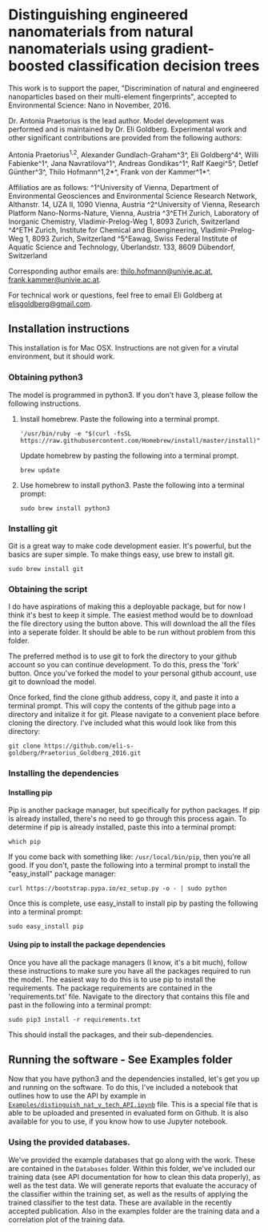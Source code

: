 # Distinguishing engineered nanomaterials from natural nanomaterials using gradient-boosted classification decision trees

This work is to support the paper, "Discrimination of natural and engineered nanoparticles based on their multi-element fingerprints", accepted to Environmental Science: Nano in November, 2016.

Dr. Antonia Praetorius is the lead author. Model development was performed and is maintained by Dr. Eli Goldberg. Experimental work and other significant contributions are provided from the following authors:

Antonia Praetorius<sup>1,2</sup>, Alexander Gundlach-Graham^3^, Eli Goldberg^4^, Willi Fabienke^1^, Jana Navratilova^1^, Andreas Gondikas^1^, Ralf Kaegi^5^, Detlef Günther^3^, Thilo Hofmann^1,2*^,  Frank von der Kammer^1*^.

Affiliatios are as follows:
^1^University of Vienna, Department of Environmental Geosciences and Environmental Science Research Network, Althanstr. 14, UZA II, 1090 Vienna, Austria
^2^University of Vienna, Research Platform Nano-Norms-Nature, Vienna, Austria
^3^ETH Zurich, Laboratory of Inorganic Chemistry, Vladimir-Prelog-Weg 1, 8093 Zurich, Switzerland
^4^ETH Zurich, Institute for Chemical and Bioengineering, Vladimir-Prelog-Weg 1, 8093 Zurich, Switzerland
^5^Eawag, Swiss Federal Institute of Aquatic Science and Technology, Überlandstr. 133, 8609 Dübendorf, Switzerland

Corresponding author emails are: thilo.hofmann@univie.ac.at, frank.kammer@univie.ac.at.

For technical work or questions, feel free to email Eli Goldberg at <elisgoldberg@gmail.com>.


## Installation instructions

This installation is for Mac OSX. Instructions are not given for a virutal environment, but it should work.


### Obtaining python3
The model is programmed in python3. If you don't have 3, please follow the following instructions.

1. Install homebrew.
    Paste the following into a terminal prompt.

    `'/usr/bin/ruby -e "$(curl -fsSL https://raw.githubusercontent.com/Homebrew/install/master/install)"`

    Update homebrew by pasting the following into a terminal prompt.

    `brew update`

2. Use homebrew to install python3.
    Paste the following into a terminal prompt:

    `sudo brew install python3`

### Installing git
Git is a great way to make code development easier. It's powerful, but the basics are super simple. To make things easy, use brew to install git.

`sudo brew install git`

### Obtaining the script
I do have aspirations of making this a deployable package, but for now I think it's best to keep it simple. The easiest method would be to download the file directory using the button above. This will download the all the files into a seperate folder. It should be able to be run without problem from this folder.

The preferred method is to use git to fork the directory to your github account so you can continue development. To do this, press the 'fork' button. Once you've forked the model to your personal github account, use git to download the model.

Once forked, find the clone github address, copy it, and paste it into a terminal prompt. This will copy the contents of the github page into a directory and initalize it for git. Please navigate to a convenient place before cloning the directory. I've included what this would look like from this directory:

`git clone https://github.com/eli-s-goldberg/Praetorius_Goldberg_2016.git`

### Installing the dependencies

#### Installing pip
Pip is another package manager, but specifically for python packages. If pip is already installed, there's no need to go through this process again. To determine if pip is already installed, paste this into a terminal prompt:

`which pip`

If you come back with something like: `/usr/local/bin/pip`, then you're all good. If you don't, paste the following into a terminal prompt to install the "easy_install" package manager:

`curl https://bootstrap.pypa.io/ez_setup.py -o - | sudo python`

Once this is complete, use easy_install to install pip by pasting the following into a terminal prompt:

`sudo easy_install pip`

#### Using pip to install the package dependencies

Once you have all the package managers (I know, it's a bit much), follow these instructions to make sure you have all the packages required to run the model. The easiest way to do this is to use pip to install the requirements. The package requirements are contained in the 'requirements.txt' file. Navigate to the directory that contains this file and past in the following into a terminal prompt:

`sudo pip3 install -r requirements.txt`

This should install the packages, and their sub-dependencies.

## Running the software - See Examples folder

Now that you have python3 and the dependencies installed, let's get you up and running on the software. To do this, I've included a notebook that outlines how to use the API by example in [`Examples/distinguish_nat_v_tech_API.ipynb`](https://github.com/eli-s-goldberg/Praetorius_Goldberg_2016/blob/master/Examples/distinguish_nat_v_tech_API.ipynb) file. This is a special file that is able to be uploaded and presented in evaluated form on Github. It is also available for you to use, if you know how to use Jupyter notebook.

### Using the provided databases.
We've provided the example databases that go along with the work. These are contained in the `Databases` folder. Within this folder, we've included our training data (see API documentation for how to clean this data properly), as well as the test data. We will generate reports that evaluate the accuracy of the classifier within the training set, as well as the results of applying the trained classifier to the test data. These are available in the recently accepted publication.
Also in the examples folder are the training data and a correlation plot of the training data.